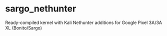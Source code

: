 # sargo_nethunter
Ready-compiled kernel with Kali Nethunter additions for Google Pixel 3A/3A XL (Bonito/Sargo)
